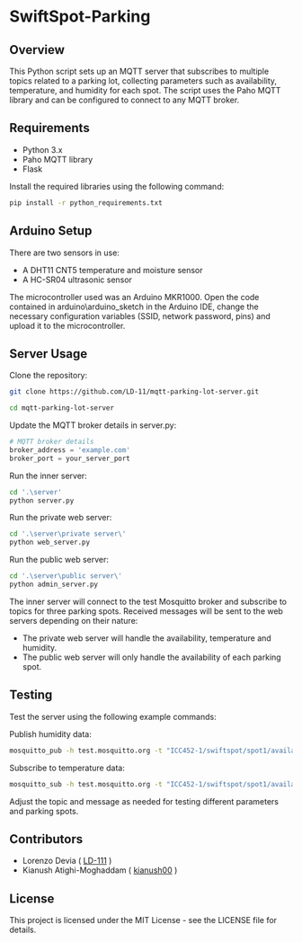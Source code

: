 # SwiftSpot-Parking
## Overview
This Python script sets up an MQTT server that subscribes to multiple topics related to a parking lot, collecting parameters such as availability, temperature, and humidity for each spot. The script uses the Paho MQTT library and can be configured to connect to any MQTT broker.

## Requirements
- Python 3.x
- Paho MQTT library
- Flask
  
Install the required libraries using the following command:

```bash
pip install -r python_requirements.txt
```
## Arduino Setup

There are two sensors in use:
- A DHT11 CNT5 temperature and moisture sensor
- A HC-SR04 ultrasonic sensor

The microcontroller used was an Arduino MKR1000. Open the code contained in arduino\arduino_sketch in the Arduino IDE, change the necessary configuration variables (SSID, network password, pins) and upload it to the microcontroller. 

## Server Usage
Clone the repository:
```bash
git clone https://github.com/LD-11/mqtt-parking-lot-server.git

cd mqtt-parking-lot-server
```
Update the MQTT broker details in server.py:

```python
# MQTT broker details
broker_address = 'example.com'
broker_port = your_server_port
```
Run the inner server:
```bash
cd '.\server'
python server.py
```
Run the private web server:
```bash
cd '.\server\private server\'
python web_server.py
```
Run the public web server:
```bash
cd '.\server\public server\'
python admin_server.py
```

The inner server will connect to the test Mosquitto broker and subscribe to topics for three parking spots. Received messages will be sent to the web servers depending on their nature: 
- The private web server will handle the availability, temperature and humidity. 
- The public web server will only handle the availability of each parking spot.

## Testing
Test the server using the following example commands:

Publish humidity data:
```bash
mosquitto_pub -h test.mosquitto.org -t "ICC452-1/swiftspot/spot1/availability" -m "0"
```
Subscribe to temperature data:
```bash
mosquitto_sub -h test.mosquitto.org -t "ICC452-1/swiftspot/spot1/availability"
```
Adjust the topic and message as needed for testing different parameters and parking spots.


## Contributors
- Lorenzo Devia ( [LD-111](https://github.com/LD-111) )
- Kianush Atighi-Moghaddam ( [kianush00](https://github.com/kianush00) )

## License
This project is licensed under the MIT License - see the LICENSE file for details.

